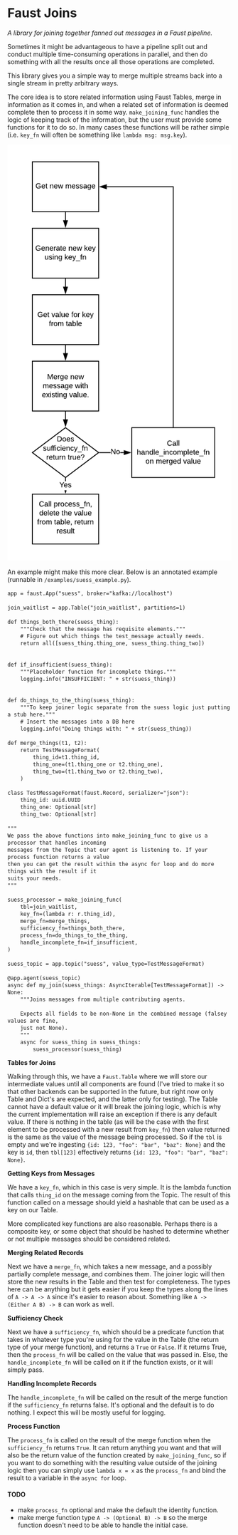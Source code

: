 # Faust Joins

_A library for joining together fanned out messages in a Faust pipeline._

Sometimes it might be advantageous to have a pipeline split out and conduct multiple time-consuming operations in parallel, and then do something with all the results once all those operations are completed.

This library gives you a simple way to merge multiple streams back into a single stream in pretty arbitrary ways.

The core idea is to store related information using Faust Tables, merge in information as it comes in, and when a related set of information is deemed complete then to process it in some way. `make_joining_func` handles the logic of keeping track of the information, but the user must provide some functions for it to do so. In many cases these functions will be rather simple (i.e. `key_fn` will often be something like `lambda msg: msg.key`).

![Join Logic](./join_diagram.png)

An example might make this more clear. Below is an annotated example (runnable in `/examples/suess_example.py`).


```
app = faust.App("suess", broker="kafka://localhost")

join_waitlist = app.Table("join_waitlist", partitions=1)

def things_both_there(suess_thing):
    """Check that the message has requisite elements."""
    # Figure out which things the test_message actually needs.
    return all([suess_thing.thing_one, suess_thing.thing_two])


def if_insufficient(suess_thing):
    """Placeholder function for incomplete things."""
    logging.info("INSUFFICIENT: " + str(suess_thing))


def do_things_to_the_thing(suess_thing):
    """To keep joiner logic separate from the suess logic just putting a stub here."""
    # Insert the messages into a DB here
    logging.info("Doing things with: " + str(suess_thing))

def merge_things(t1, t2):
    return TestMessageFormat(
        thing_id=t1.thing_id,
        thing_one=(t1.thing_one or t2.thing_one),
        thing_two=(t1.thing_two or t2.thing_two),
    )

class TestMessageFormat(faust.Record, serializer="json"):
    thing_id: uuid.UUID
    thing_one: Optional[str]
    thing_two: Optional[str]

"""
We pass the above functions into make_joining_func to give us a processor that handles incoming
messages from the Topic that our agent is listening to. If your process function returns a value
then you can get the result within the async for loop and do more things with the result if it
suits your needs.
"""

suess_processor = make_joining_func(
    tbl=join_waitlist,
    key_fn=(lambda r: r.thing_id),
    merge_fn=merge_things,
    sufficiency_fn=things_both_there,
    process_fn=do_things_to_the_thing,
    handle_incomplete_fn=if_insufficient,
)

suess_topic = app.topic("suess", value_type=TestMessageFormat)

@app.agent(suess_topic)
async def my_join(suess_things: AsyncIterable[TestMessageFormat]) -> None:
    """Joins messages from multiple contributing agents.

    Expects all fields to be non-None in the combined message (falsey values are fine,
    just not None).
    """
    async for suess_thing in suess_things:
        suess_processor(suess_thing)

```

**Tables for Joins**

Walking through this, we have a `Faust.Table` where we will store our intermediate values until all components are found (I've tried to make it so that other backends can be supported in the future, but right now only Table and Dict's are expected, and the latter only for testing). The Table cannot have a default value or it will break the joining logic, which is why the current implementation will raise an exception if there is any default value. If there is nothing in the table (as will be the case with the first element to be processed with a new result from `key_fn`) then value returned is the same as the value of the message being processed. So if the `tbl` is empty and we're ingesting `{id: 123, "foo": "bar", "baz": None}` and the key is `id`, then `tbl[123]` effectively returns `{id: 123, "foo": "bar", "baz": None}`.

**Getting Keys from Messages**

We have a `key_fn`, which in this case is very simple. It is the lambda function that calls `thing_id` on the message coming from the Topic. The result of this function called on a message should yield a hashable that can be used as a key on our Table.

More complicated key functions are also reasonable. Perhaps there is a composite key, or some object that should be hashed to determine whether or not multiple messages should be considered related.

**Merging Related Records**

Next we have a `merge_fn`, which takes a new message, and a possibly partially complete message, and combines them. The joiner logic will then store the new results in the Table and then test for completeness. The types here can be anything but it gets easier if you keep the types along the lines of `A -> A -> A` since it's easier to reason about. Something like `A -> (Either A B) -> B` can work as well.

**Sufficiency Check**

Next we have a `sufficiency_fn`, which should be a predicate function that takes in whatever type you're using for the value in the Table (the return type of your merge function), and returns a `True` or `False`. If it returns True, then the `process_fn` will be called on the value that was passed in. Else, the `handle_incomplete_fn` will be called on it if the function exists, or it will simply pass.

**Handling Incomplete Records**

The `handle_incomplete_fn` will be called on the result of the merge function if the `sufficiency_fn` returns false. It's optional and the default is to do nothing. I expect this will be mostly useful for logging.

**Process Function**

The `process_fn` is called on the result of the merge function when the `sufficiency_fn` returns `True`. It can return anything you want and that will also be the return value of the function created by `make_joining_func`, so if you want to do something with the resulting value outside of the joining logic then you can simply use `lambda x = x` as the `process_fn` and bind the result to a variable in the `async for` loop.


#### TODO

- make `process_fn` optional and make the default the identity function.
- make merge function type `A -> (Optional B) -> B` so the merge function doesn't need to be able to handle the initial case.



